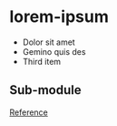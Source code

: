 # lorem-ipsum

* Dolor sit amet
* Gemino quis des
* Third item

## Sub-module

[Reference](https://git-scm.com/book/en/v2/Git-Tools-Submodules)
